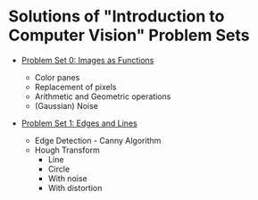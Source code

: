# Solutions of "Introduction to Computer Vision" Problem Sets

- [Problem Set 0: Images as Functions](https://github.com/YorkHe/CV_ProblemSets/blob/master/ps0_python/report.md)   
    - Color panes
    - Replacement of pixels
    - Arithmetic and Geometric operations
    - (Gaussian) Noise
    
- [Problem Set 1: Edges and Lines](https://github.com/YorkHe/CV_ProblemSets/blob/master/ps1_python/report.md)
    - Edge Detection - Canny Algorithm
    - Hough Transform 
        - Line
        - Circle
        - With noise
        - With distortion
